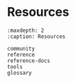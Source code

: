 # Resources

```{toctree}
:maxdepth: 2
:caption: Resources

community
reference
reference-docs
tools
glossary
```

